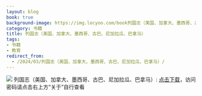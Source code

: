 ```yaml
---
layout: blog
book: true
background-image: https://img.locyoo.com/book列国志（美国、加拿大、墨西哥、古巴、尼加拉瓜、巴拿马）.jpg
category: 书籍
title: 列国志（美国、加拿大、墨西哥、古巴、尼加拉瓜、巴拿马）
tags:
- 书籍
- 教育
redirect_from:
  - /2024/03/列国志（美国、加拿大、墨西哥、古巴、尼加拉瓜、巴拿马）/
---
```

![](https://img.locyoo.com/book列国志（美国、加拿大、墨西哥、古巴、尼加拉瓜、巴拿马）.jpg)
列国志（美国、加拿大、墨西哥、古巴、尼加拉瓜、巴拿马）: <a name = "ref1" href="https://url18.ctfile.com/f/50983618-1363199117-804255?p=3619">点击下载</a>，访问密码请点击右上方“关于”自行查看